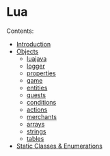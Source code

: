 
Lua
===

Contents:

- [Introduction](intro.md)
- [Objects](objects/)
    - [luajava](objects/luajava.md)
    - [logger](objects/logger.md)
    - [properties](objects/properties.md)
    - [game](objects/game.md)
    - [entities](objects/entities.md)
    - [quests](objects/quests.md)
    - [conditions](objects/conditions.md)
    - [actions](objects/actions.md)
    - [merchants](objects/merchants.md)
    - [arrays](objects/arrays.md)
    - [strings](objects/strings.md)
    - [tables](objects/tables.md)
- [Static Classes & Enumerations](exposed_classes/)
